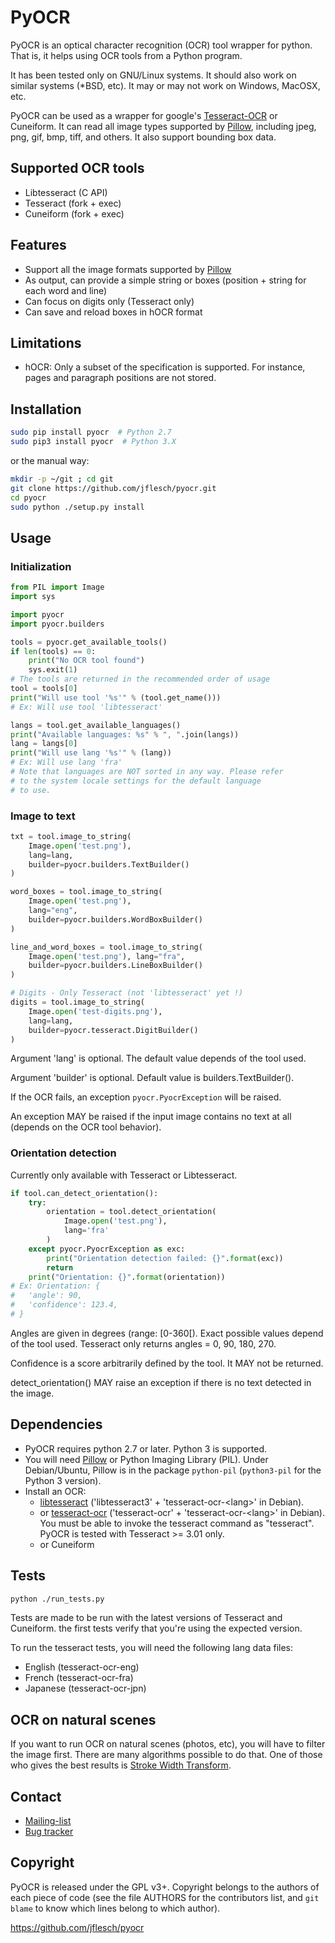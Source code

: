 # PyOCR

PyOCR is an optical character recognition (OCR) tool wrapper for python.
That is, it helps using OCR tools from a Python program.

It has been tested only on GNU/Linux systems. It should also work on similar
systems (*BSD, etc). It may or may not work on Windows, MacOSX, etc.

PyOCR can be used as a wrapper for google's
[Tesseract-OCR](http://code.google.com/p/tesseract-ocr/) or Cuneiform.
It can read all image types supported by
[Pillow](https://github.com/python-imaging/Pillow), including jpeg, png, gif,
bmp, tiff, and others. It also support bounding box data.


## Supported OCR tools

* Libtesseract (C API)
* Tesseract (fork + exec)
* Cuneiform (fork + exec)


## Features

* Support all the image formats supported by [Pillow](https://github.com/python-imaging/Pillow)
* As output, can provide a simple string or boxes (position + string for each word and line)
* Can focus on digits only (Tesseract only)
* Can save and reload boxes in hOCR format


## Limitations

* hOCR: Only a subset of the specification is supported. For instance, pages and paragraph positions are not stored.


## Installation

```sh
sudo pip install pyocr  # Python 2.7
sudo pip3 install pyocr  # Python 3.X
```

or the manual way:
```sh
mkdir -p ~/git ; cd git
git clone https://github.com/jflesch/pyocr.git
cd pyocr
sudo python ./setup.py install
```


## Usage

### Initialization

```Python
from PIL import Image
import sys

import pyocr
import pyocr.builders

tools = pyocr.get_available_tools()
if len(tools) == 0:
    print("No OCR tool found")
    sys.exit(1)
# The tools are returned in the recommended order of usage
tool = tools[0]
print("Will use tool '%s'" % (tool.get_name()))
# Ex: Will use tool 'libtesseract'

langs = tool.get_available_languages()
print("Available languages: %s" % ", ".join(langs))
lang = langs[0]
print("Will use lang '%s'" % (lang))
# Ex: Will use lang 'fra'
# Note that languages are NOT sorted in any way. Please refer
# to the system locale settings for the default language
# to use.
```

### Image to text

```Python
txt = tool.image_to_string(
    Image.open('test.png'),
    lang=lang,
    builder=pyocr.builders.TextBuilder()
)

word_boxes = tool.image_to_string(
    Image.open('test.png'),
    lang="eng",
    builder=pyocr.builders.WordBoxBuilder()
)

line_and_word_boxes = tool.image_to_string(
    Image.open('test.png'), lang="fra",
    builder=pyocr.builders.LineBoxBuilder()
)

# Digits - Only Tesseract (not 'libtesseract' yet !)
digits = tool.image_to_string(
    Image.open('test-digits.png'),
    lang=lang,
    builder=pyocr.tesseract.DigitBuilder()
)
```

Argument 'lang' is optional. The default value depends of
the tool used.

Argument 'builder' is optional. Default value is
builders.TextBuilder().

If the OCR fails, an exception ```pyocr.PyocrException```
will be raised.

An exception MAY be raised if the input image contains no
text at all (depends on the OCR tool behavior).


### Orientation detection

Currently only available with Tesseract or Libtesseract.

```Python
if tool.can_detect_orientation():
    try:
        orientation = tool.detect_orientation(
            Image.open('test.png'),
            lang='fra'
        )
    except pyocr.PyocrException as exc:
        print("Orientation detection failed: {}".format(exc))
        return
    print("Orientation: {}".format(orientation))
# Ex: Orientation: {
#   'angle': 90,
#   'confidence': 123.4,
# }
```

Angles are given in degrees (range: [0-360[). Exact possible
values depend of the tool used. Tesseract only returns angles =
0, 90, 180, 270.

Confidence is a score arbitrarily defined by the tool. It MAY not
be returned.

detect_orientation() MAY raise an exception if there is no text
detected in the image.


## Dependencies

* PyOCR requires python 2.7 or later. Python 3 is supported.
* You will need [Pillow](https://github.com/python-imaging/Pillow)
  or Python Imaging Library (PIL). Under Debian/Ubuntu, Pillow is in
  the package ```python-pil``` (```python3-pil``` for the Python 3
  version).
* Install an OCR:
  * [libtesseract](http://code.google.com/p/tesseract-ocr/)
    ('libtesseract3' + 'tesseract-ocr-&lt;lang&gt;' in Debian).
  * or [tesseract-ocr](http://code.google.com/p/tesseract-ocr/)
    ('tesseract-ocr' + 'tesseract-ocr-&lt;lang&gt;' in Debian).
    You must be able to invoke the tesseract command as "tesseract".
    PyOCR is tested with Tesseract >= 3.01 only.
  * or Cuneiform


## Tests

```sh
python ./run_tests.py
```

Tests are made to be run with the latest versions of Tesseract and Cuneiform.
the first tests verify that you're using the expected version.

To run the tesseract tests, you will need the following lang data files:
- English (tesseract-ocr-eng)
- French (tesseract-ocr-fra)
- Japanese (tesseract-ocr-jpn)


## OCR on natural scenes

If you want to run OCR on natural scenes (photos, etc), you will have to filter
the image first. There are many algorithms possible to do that. One of those
who gives the best results is
[Stroke Width Transform](https://github.com/jflesch/libpillowfight#stroke-width-transformation).


## Contact

* [Mailing-list](https://github.com/jflesch/paperwork/wiki/Contact#mailing-list)
* [Bug tracker](https://github.com/jflesch/pyocr/issues/)


## Copyright

PyOCR is released under the GPL v3+.
Copyright belongs to the authors of each piece of code
(see the file AUTHORS for the contributors list, and
```git blame``` to know which lines belong to which author).

https://github.com/jflesch/pyocr
